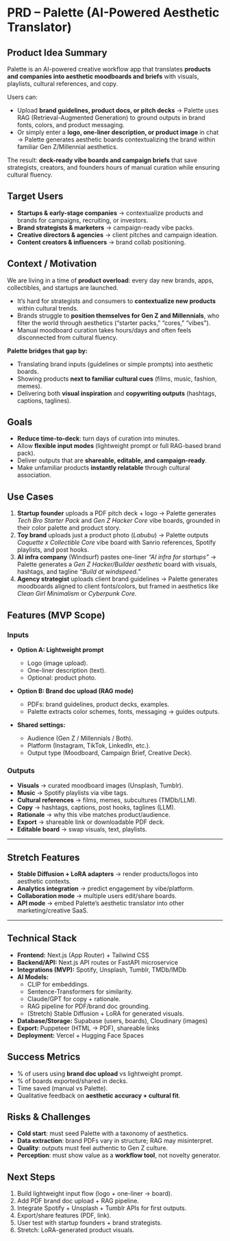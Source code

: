 # PRD – Palette (AI-Powered Aesthetic Translator)

## Product Idea Summary
Palette is an AI-powered creative workflow app that translates **products and companies into aesthetic moodboards and briefs** with visuals, playlists, cultural references, and copy.  

Users can:  
- Upload **brand guidelines, product docs, or pitch decks** → Palette uses RAG (Retrieval-Augmented Generation) to ground outputs in brand fonts, colors, and product messaging.  
- Or simply enter a **logo, one-liner description, or product image** in chat → Palette generates aesthetic boards contextualizing the brand within familiar Gen Z/Millennial aesthetics.  

The result: **deck-ready vibe boards and campaign briefs** that save strategists, creators, and founders hours of manual curation while ensuring cultural fluency.  

## Target Users
- **Startups & early-stage companies** → contextualize products and brands for campaigns, recruiting, or investors.  
- **Brand strategists & marketers** → campaign-ready vibe packs.  
- **Creative directors & agencies** → client pitches and campaign ideation.  
- **Content creators & influencers** → brand collab positioning.  


## Context / Motivation
We are living in a time of **product overload**: every day new brands, apps, collectibles, and startups are launched.  
- It’s hard for strategists and consumers to **contextualize new products** within cultural trends.  
- Brands struggle to **position themselves for Gen Z and Millennials**, who filter the world through aesthetics (“starter packs,” “cores,” “vibes”).  
- Manual moodboard curation takes hours/days and often feels disconnected from cultural fluency.  

**Palette bridges that gap by:**  
- Translating brand inputs (guidelines or simple prompts) into aesthetic boards.  
- Showing products **next to familiar cultural cues** (films, music, fashion, memes).  
- Delivering both **visual inspiration** and **copywriting outputs** (hashtags, captions, taglines).  


## Goals
- **Reduce time-to-deck**: turn days of curation into minutes.  
- Allow **flexible input modes** (lightweight prompt or full RAG-based brand pack).  
- Deliver outputs that are **shareable, editable, and campaign-ready**.  
- Make unfamiliar products **instantly relatable** through cultural association.  


## Use Cases
1. **Startup founder** uploads a PDF pitch deck + logo → Palette generates *Tech Bro Starter Pack* and *Gen Z Hacker Core* vibe boards, grounded in their color palette and product story.  
2. **Toy brand** uploads just a product photo (*Labubu*) → Palette outputs *Coquette x Collectible Core* vibe board with Sanrio references, Spotify playlists, and post hooks.  
3. **AI infra company** (Windsurf) pastes one-liner *“AI infra for startups”* → Palette generates a *Gen Z Hacker/Builder aesthetic* board with visuals, hashtags, and tagline *“Build at windspeed.”*  
4. **Agency strategist** uploads client brand guidelines → Palette generates moodboards aligned to client fonts/colors, but framed in aesthetics like *Clean Girl Minimalism* or *Cyberpunk Core*.  


## Features (MVP Scope)

### Inputs
- **Option A: Lightweight prompt**  
  - Logo (image upload).  
  - One-liner description (text).  
  - Optional: product photo.  

- **Option B: Brand doc upload (RAG mode)**  
  - PDFs: brand guidelines, product decks, examples.  
  - Palette extracts color schemes, fonts, messaging → guides outputs.  

- **Shared settings:**  
  - Audience (Gen Z / Millennials / Both).  
  - Platform (Instagram, TikTok, LinkedIn, etc.).  
  - Output type (Moodboard, Campaign Brief, Creative Deck).  

### Outputs
- **Visuals** → curated moodboard images (Unsplash, Tumblr).  
- **Music** → Spotify playlists via vibe tags.  
- **Cultural references** → films, memes, subcultures (TMDb/LLM).  
- **Copy** → hashtags, captions, post hooks, taglines (LLM).  
- **Rationale** → why this vibe matches product/audience.  
- **Export** → shareable link or downloadable PDF deck.  
- **Editable board** → swap visuals, text, playlists.  

---

## Stretch Features
- **Stable Diffusion + LoRA adapters** → render products/logos into aesthetic contexts.  
- **Analytics integration** → predict engagement by vibe/platform.  
- **Collaboration mode** → multiple users edit/share boards.  
- **API mode** → embed Palette’s aesthetic translator into other marketing/creative SaaS.  

---

## Technical Stack
- **Frontend:** Next.js (App Router) + Tailwind CSS  
- **Backend/API:** Next.js API routes or FastAPI microservice  
- **Integrations (MVP):** Spotify, Unsplash, Tumblr, TMDb/IMDb  
- **AI Models:**  
  - CLIP for embeddings.  
  - Sentence-Transformers for similarity.  
  - Claude/GPT for copy + rationale.  
  - RAG pipeline for PDF/brand doc grounding.  
  - (Stretch) Stable Diffusion + LoRA for generated visuals.  
- **Database/Storage:** Supabase (users, boards), Cloudinary (images)  
- **Export:** Puppeteer (HTML → PDF), shareable links  
- **Deployment:** Vercel + Hugging Face Spaces  


## Success Metrics
- % of users using **brand doc upload** vs lightweight prompt.  
- % of boards exported/shared in decks.  
- Time saved (manual vs Palette).  
- Qualitative feedback on **aesthetic accuracy + cultural fit**.  


## Risks & Challenges
- **Cold start**: must seed Palette with a taxonomy of aesthetics.  
- **Data extraction**: brand PDFs vary in structure; RAG may misinterpret.  
- **Quality**: outputs must feel authentic to Gen Z culture.  
- **Perception**: must show value as a **workflow tool**, not novelty generator.  


## Next Steps
1. Build lightweight input flow (logo + one-liner → board).  
2. Add PDF brand doc upload + RAG pipeline.  
3. Integrate Spotify + Unsplash + Tumblr APIs for first outputs.  
4. Export/share features (PDF, link).  
5. User test with startup founders + brand strategists.  
6. Stretch: LoRA-generated product visuals.  
